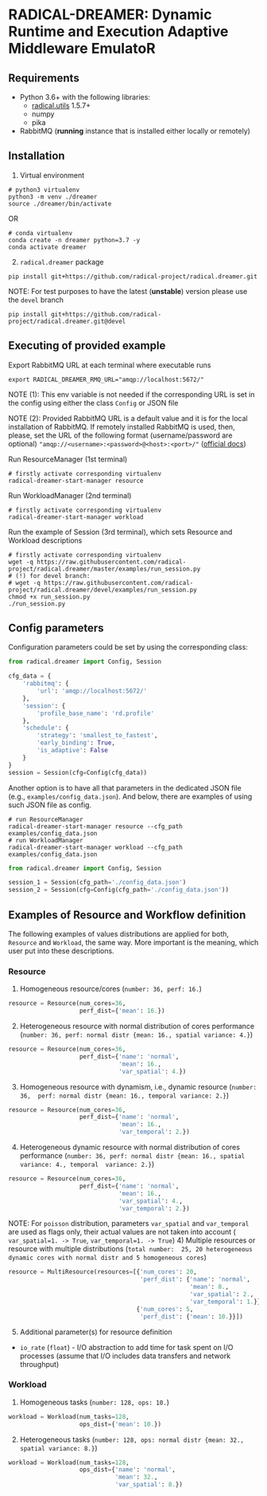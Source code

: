 # RADICAL-DREAMER: Dynamic Runtime and Execution Adaptive Middleware EmulatoR

## Requirements

* Python 3.6+ with the following libraries:
  * [radical.utils](https://github.com/radical-cybertools/radical.utils) 1.5.7+
  * numpy
  * pika
* RabbitMQ (**running** instance that is installed either locally or remotely)

## Installation
1) Virtual environment
```shell script
# python3 virtualenv
python3 -m venv ./dreamer
source ./dreamer/bin/activate
```
OR
```shell script
# conda virtualenv
conda create -n dreamer python=3.7 -y
conda activate dreamer
```
2) `radical.dreamer` package
```shell script
pip install git+https://github.com/radical-project/radical.dreamer.git
```
NOTE: For test purposes to have the latest (**unstable**) version please use 
the `devel` branch
```shell script
pip install git+https://github.com/radical-project/radical.dreamer.git@devel
```

## Executing of provided example
Export RabbitMQ URL at each terminal where executable runs
```shell script
export RADICAL_DREAMER_RMQ_URL="amqp://localhost:5672/"
```
NOTE (1): This env variable is not needed if the corresponding URL is set in 
the config using either the class `Config` or JSON file

NOTE (2): Provided RabbitMQ URL is a default value and it is for the local 
installation of RabbitMQ. If remotely installed RabbitMQ is used, then, please, 
set the URL of the following format (username/password are optional)
`"amqp://<username>:<password>@<host>:<port>/"` 
([official docs](https://www.rabbitmq.com/uri-spec.html))

Run ResourceManager (1st terminal)
```shell script
# firstly activate corresponding virtualenv
radical-dreamer-start-manager resource
```
Run WorkloadManager (2nd terminal)
```shell script
# firstly activate corresponding virtualenv
radical-dreamer-start-manager workload
```
Run the example of Session (3rd terminal), which sets Resource and Workload 
descriptions
```shell script
# firstly activate corresponding virtualenv
wget -q https://raw.githubusercontent.com/radical-project/radical.dreamer/master/examples/run_session.py
# (!) for devel branch:
# wget -q https://raw.githubusercontent.com/radical-project/radical.dreamer/devel/examples/run_session.py
chmod +x run_session.py
./run_session.py
```

## Config parameters
Configuration parameters could be set by using the corresponding class:
```python
from radical.dreamer import Config, Session

cfg_data = {
    'rabbitmq': {
        'url': 'amqp://localhost:5672/'
    },
    'session': {
        'profile_base_name': 'rd.profile'
    },
    'schedule': {
        'strategy': 'smallest_to_fastest',
        'early_binding': True,
        'is_adaptive': False
    }
}
session = Session(cfg=Config(cfg_data))
```
Another option is to have all that parameters in the dedicated JSON file (e.g., 
`examples/config_data.json`). And below, there are examples of using such JSON 
file as config.
```shell script
# run ResourceManager
radical-dreamer-start-manager resource --cfg_path examples/config_data.json
# run WorkloadManager
radical-dreamer-start-manager workload --cfg_path examples/config_data.json
```
```python
from radical.dreamer import Config, Session

session_1 = Session(cfg_path='./config_data.json')
session_2 = Session(cfg=Config(cfg_path='./config_data.json'))
```

## Examples of Resource and Workflow definition
The following examples of values distributions are applied for both, `Resource` 
and `Workload`, the same way. More important is the meaning, which user put into
these descriptions.

### Resource
1) Homogeneous resource/cores (`number: 36, perf: 16.`)
```python
resource = Resource(num_cores=36,
                    perf_dist={'mean': 16.})
```
2) Heterogeneous resource with normal distribution of cores performance 
(`number: 36, perf: normal distr {mean: 16., spatial variance: 4.}`)
```python
resource = Resource(num_cores=36,
                    perf_dist={'name': 'normal',
                               'mean': 16.,
                               'var_spatial': 4.})
```
3) Homogeneous resource with dynamism, i.e., dynamic resource (`number: 36, 
perf: normal distr {mean: 16., temporal variance: 2.}`)
```python
resource = Resource(num_cores=36,
                    perf_dist={'name': 'normal',
                               'mean': 16.,
                               'var_temporal': 2.})
```
4) Heterogeneous dynamic resource with normal distribution of cores performance 
(`number: 36, perf: normal distr {mean: 16., spatial variance: 4., temporal 
variance: 2.}`)
```python
resource = Resource(num_cores=36,
                    perf_dist={'name': 'normal',
                               'mean': 16.,
                               'var_spatial': 4.,
                               'var_temporal': 2.})
```
NOTE: For `poisson` distribution, parameters `var_spatial` and `var_temporal` 
are used as flags only, their actual values are not taken into account (
`var_spatial=1. -> True`, `var_temporal=1. -> True`)
4) Multiple resources or resource with multiple distributions (`total number: 
25, 20 heterogeneous dynamic cores with normal distr and 5 homogeneous cores`)
```python
resource = MultiResource(resources=[{'num_cores': 20,
                                     'perf_dist': {'name': 'normal',
                                                   'mean': 8.,
                                                   'var_spatial': 2.,
                                                   'var_temporal': 1.}},
                                    {'num_cores': 5,
                                     'perf_dist': {'mean': 10.}}])
```
5) Additional parameter(s) for resource definition
 - `io_rate` (`float`) - I/O abstraction to add time for task spent on I/O
  processes (assume that I/O includes data transfers and network throughput)

### Workload
1) Homogeneous tasks (`number: 128, ops: 10.`)
```python
workload = Workload(num_tasks=128,
                    ops_dist={'mean': 10.})
```
2) Heterogeneous tasks (`number: 128, ops: normal distr {mean: 32., 
spatial variance: 8.}`)
```python
workload = Workload(num_tasks=128,
                    ops_dist={'name': 'normal',
                              'mean': 32.,
                              'var_spatial': 8.})
```
